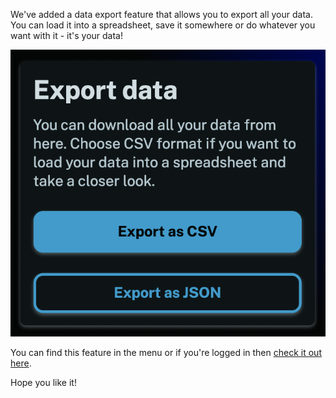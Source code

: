We've added a data export feature that allows you to export all your data. You can load it into a spreadsheet, save it somewhere or do whatever you want with it - it's your data!

![Screenshot showing the data export page](./screenshot.png "Screenshot showing the data export page")

You can find this feature in the menu or if you're logged in then [check it out here](/export).

Hope you like it!
